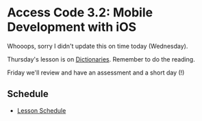 # Access Code 3.2: Mobile Development with iOS

Whooops, sorry I didn't update this on time today (Wednesday).

Thursday's lesson is on [Dictionaries](/lessons/dictionaries). Remember to do the 
reading.

Friday we'll review and have an assessment and a short day (!)

## Schedule

- [Lesson Schedule](schedule.md)

